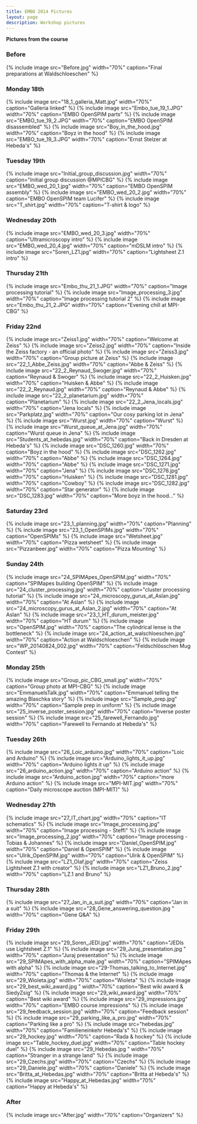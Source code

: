 ```yaml
---
title: EMBO 2014 Pictures
layout: page
description: Workshop pictures
---
```

**Pictures from the course**

### Before

{% include image src="Before.jpg" width="70%" caption="Final preparations at Waldschloeschen" %}

### Monday 18th

{% include image src="18_1_galleria_Matt.jpg" width="70%" caption="Galleria linked" %}
{% include image src="Embo_tue_19_1.JPG‎" width="70%" caption="EMBO OpenSPIM parts" %}
{% include image src="‎EMBO_tue_19_2.JPG" width="70%" caption="EMBO OpenSPIM disassembled" %}
{% include image src="‎Boy_in_the_hood.jpg" width="70%" caption="Boyz in the hood" %}
{% include image src="‎EMBO_tue_19_3.JPG" width="70%" caption="Ernst Stelzer at Hebeda's" %}

### Tuesday 19th

{% include image src="Initial_group_discussion.jpg‎" width="70%" caption="Initial group discussion @MPICBG" %}
{% include image src="EMBO_wed_20_1.jpg‎" width="70%" caption="EMBO OpenSPIM assembly" %}
{% include image src="‎EMBO_wed_20_2.jpg" width="70%" caption="EMBO OpenSPIM team Lucifer" %}
{% include image src="‎T_shirt.jpg" width="70%" caption="T-shirt & logo" %}

### Wednesday 20th

{% include image src="‎EMBO_wed_20_3.jpg" width="70%" caption="Ultramicroscopy intro" %}
{% include image src="‎EMBO_wed_20_4.jpg" width="70%" caption="mDSLM intro" %}
{% include image src="‎Soren_LZ1.jpg" width="70%" caption="Lightsheet Z.1 intro" %}

### Thursday 21th

{% include image src="Embo_thu_21_1.JPG" width="70%" caption="Image processing tutorial" %}
{% include image src="Image_processing_3.jpg" width="70%" caption="Image processing tutorial 2" %}
{% include image src="‎Embo_thu_21_2.JPG" width="70%" caption="Evening chill at MPI-CBG" %}

### Friday 22nd

{% include image src="Zeiss1.jpg" width="70%" caption="Welcome at Zeiss" %}
{% include image src="Zeiss2.jpg" width="70%" caption="Inside the Zeiss factory - an official photo" %}
{% include image src="Zeiss3.jpg" width="70%" caption="Group picture at Zeiss" %}
{% include image src="22_1_Abbe_Zeiss.jpg" width="70%" caption="Abbe & Zeiss" %}
{% include image src="22_2_Reynaud_Swoger.jpg" width="70%" caption="Reynaud & Swoger" %}
{% include image src="22_2_Huisken.jpg" width="70%" caption="Huisken & Abbe" %}
{% include image src="22_2_Reynaud.jpg" width="70%" caption="Reynaud & Abbe" %}
{% include image src="22_2_planetarium.jpg" width="70%" caption="Planetarium" %}
{% include image src="22_2_Jena_locals.jpg" width="70%" caption="Jena locals" %}
{% include image src="Parkplatz.jpg" width="70%" caption="Our cosy parking lot in Jena" %}
{% include image src="Wurst.jpg" width="70%" caption="Wurst" %}
{% include image src="Wurst_queue_at_Jena.jpg" width="70%" caption="Wurst queue in Jena" %}
{% include image src="Students_at_hebedas.jpg" width="70%" caption="Back in Dresden at Hebeda's" %}
{% include image src="DSC_1260.jpg" width="70%" caption="Boyz in the hood" %}
{% include image src="DSC_1262.jpg" width="70%" caption="Abbe" %}
{% include image src="DSC_1264.jpg" width="70%" caption="Abbe" %}
{% include image src="DSC_1271.jpg" width="70%" caption="Jena" %}
{% include image src="DSC_1276.jpg" width="70%" caption="Huisken" %}
{% include image src="DSC_1281.jpg" width="70%" caption="Cowboy" %}
{% include image src="DSC_1282.jpg" width="70%" caption="Star generator" %}
{% include image src="DSC_1283.jpg" width="70%" caption="More boyz in the hood..." %}

### Saturday 23rd

{% include image src="23_1_planning.jpg" width="70%" caption="Planning" %}
{% include image src="23_1_OpenSPIMs.jpg" width="70%" caption="OpenSPIMs" %}
{% include image src="Wetsheet.jpg" width="70%" caption="Pizza wetsheet" %}
{% include image src="Pizzanbeer.jpg" width="70%" caption="Pizza Mounting" %}

### Sunday 24th

{% include image src="24_SPIMApes_OpenSPIM.jpg" width="70%" caption="SPIMapes building OpenSPIM" %}
{% include image src="24_cluster_processing.jpg" width="70%" caption="cluster processing tutorial" %}
{% include image src="24_microscopy_gurus_at_Aslan.jpg" width="70%" caption="At Aslan" %}
{% include image src="24_microscopy_gurus_at_Aslan_2.jpg" width="70%" caption="At Aslan" %}
{% include image src="23_1_HT_durum_meister.jpg" width="70%" caption="HT durum" %}
{% include image src="OpenSPIM.jpg" width="70%" caption="The cylindrical lense is the bottleneck" %}
{% include image src="24_action_at_walschloeschen.jpg" width="70%" caption="Action at Waldschloeschen" %}
{% include image src="WP_20140824_002.jpg" width="70%" caption="Feldschlösschen Mug Contest" %}

### Monday 25th

{% include image src="Group_pic_CBG_small.jpg" width="70%" caption="Group photo at MPI-CBG" %}
{% include image src="EmmanuelsTalk.jpg" width="70%" caption="Emmanuel telling the amazing Blaschka story" %}
{% include image src="Sample_prep.jpg" width="70%" caption="Sample prep in uniform" %}
{% include image src="25_inverse_poster_session.jpg" width="70%" caption="Inverse poster session" %}
{% include image src="25_farewell_Fernando.jpg" width="70%" caption="Farewell to Fernando at Hebeda's" %}

### Tuesday 26th

{% include image src="26_Loic_arduino.jpg" width="70%" caption="Loic and Arduino" %}
{% include image src="Arduino_lights_it_up.jpg" width="70%" caption="Arduino lights it up" %}
{% include image src="26_arduino_action.jpg" width="70%" caption="Arduino action" %}
{% include image src="Arduino_action.jpg" width="70%" caption="more Arduino action" %}
{% include image src="MPI-MIT.jpg" width="70%" caption="Daily microscope auction (MPI-MIT)" %}

### Wednesday 27th

{% include image src="27_IT_chart.jpg" width="70%" caption="IT schematics" %}
{% include image src="Image_processing.jpg" width="70%" caption="Image processing - Steffi" %}
{% include image src="Image_processing_2.jpg" width="70%" caption="Image processing - Tobias & Johannes" %}
{% include image src="Daniel_OpenSPIM.jpg" width="70%" caption="Daniel & OpenSPIM" %}
{% include image src="Ulrik_OpenSPIM.jpg" width="70%" caption="Ulrik & OpenSPIM" %}
{% include image src="LZ1_Olaf.jpg" width="70%" caption="Zeiss Lightsheet Z.1 with creator" %}
{% include image src="LZ1_Bruno_2.jpg" width="70%" caption="LZ.1 and Bruno" %}

### Thursday 28th

{% include image src="27_Jan_in_a_suit.jpg" width="70%" caption="Jan in a suit" %}
{% include image src="28_Gene_answering_question.jpg‎ " width="70%" caption="Gene Q&A" %}

### Friday 29th

{% include image src="29_Soren_JEDI.jpg" width="70%" caption="JEDIs use Lightsheet Z.1" %}
{% include image src="29_Juraj_presentation.jpg‎ " width="70%" caption="Juraj presentation" %}
{% include image src="‎29_SPIMApes_with_alpha_male.jpg" width="70%" caption="SPIMApes with alpha" %}
{% include image src="‎29-Thomas_talking_to_Internet.jpg" width="70%" caption="Thomas & the Internet" %}
{% include image src="29_Wioleta.jpg" width="70%" caption="Wioleta" %}
{% include image src="29_best_wiki_award.jpg‎ " width="70%" caption="Best wiki award & SiedyZsig" %}
{% include image src="29_wiki_award.jpg" width="70%" caption="Best wiki award" %}
{% include image src="‎29_impressions.jpg" width="70%" caption="EMBO course impressions" %}
{% include image src="‎29_feedback_session.jpg" width="70%" caption="Feedback session" %}
{% include image src="‎29_parking_like_a_pro.jpg" width="70%" caption="Parking like a pro" %}
{% include image src="‎hebedas.jpg" width="70%" caption="Familieneinkehr Hebeda's" %}
{% include image src="29_hockey.jpg" width="70%" caption="Rada & hockey" %}
{% include image src="Table_hockey_duel.jpg" width="70%" caption="Table hockey duel" %}
{% include image src="29_Hebedas.jpg‎ " width="70%" caption="Stranger in a strange land" %}
{% include image src="‎29_Czechs.jpg" width="70%" caption="Czechs" %}
{% include image src="‎29_Daniele.jpg" width="70%" caption="Daniele" %}
{% include image src="‎Britta_at_Hebedas.jpg" width="70%" caption="Britta at Hebeda's" %}
{% include image src="‎Happy_at_Hebedas.jpg" width="70%" caption="Happy at Hebeda's" %}

### After

{% include image src="After.jpg" width="70%" caption="Organizers" %}
